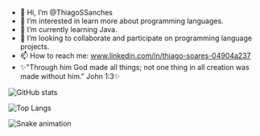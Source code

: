 - 👋 Hi, I’m @ThiagoSSanches
- 👀 I’m interested in learn more about programming languages.
- 🌱 I’m currently learning Java.
- 💞️ I’m looking to collaborate and participate on programming language projects.
- 📫 How to reach me: www.linkedin.com/in/thiago-soares-04904a237
- ✨"Through him God made all things; not one thing in all creation was made without him." John 1:3✨


<!---
ThiagoSSanches/ThiagoSSanches is a ✨ special ✨ repository because its `README.md` (this file) appears on your GitHub profile.
You can click the Preview link to take a look at your changes.
--->


![GitHub stats](https://github-readme-stats.vercel.app/api?username=ThiagoSSanches&show_icons=true)



![Top Langs](https://github-readme-stats.vercel.app/api/top-langs/?username=ThiagoSSanches&hide=javascript)

![Snake animation](https://github.com/ThiagoSSanches/ThiagoSSanches/blob/output/github-contribution-grid-snake.svg)




